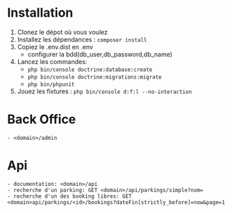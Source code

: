 # Installation

1. Clonez le dépot où vous voulez
2. Installez les dépendances : `composer install`
3. Copiez le .env.dist en .env
    - configurer la bdd(db_user,db_password,db_name)
4. Lancez les commandes:
    - `php bin/console doctrine:database:create`
    - `php bin/console doctrine:migrations:migrate`
    - `php bin/phpunit`
5. Jouez les fixtures : `php bin/console d:f:l --no-interaction`

# Back Office
    - <domain>/admin
 
# Api
    - documentation: <domain>/api
    - recherche d'un parking: GET <domain>/api/parkings/simple?nom= 
    - recherche d'un des booking libres: GET <domain>api/parkings/<id>/bookings?dateFin[strictly_before]=now&page=1 
 
